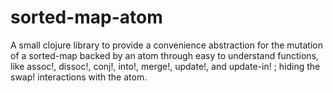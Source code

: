 # sorted-map-atom
A small clojure library to provide a convenience abstraction for the mutation of a sorted-map backed by an atom through easy to understand functions, like assoc!, dissoc!, conj!, into!, merge!, update!, and update-in! ; hiding the swap! interactions with the atom.
